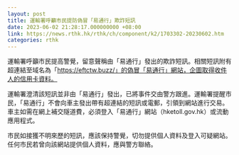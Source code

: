 ```yaml
---
layout: post
title: 運輸署呼籲市民提防偽冒「易通行」欺詐短訊
date: 2023-06-02 21:28:17.000000000 +08:00
link: https://news.rthk.hk/rthk/ch/component/k2/1703302-20230602.htm
categories: rthk
---
```


運輸署呼籲市民提高警覺，留意聲稱由「易通行」發出的欺詐短訊。相關短訊附有超連結至域名為「https://eftctw.buzz/」的偽冒「易通行」網站，企圖取得收件人的信用卡資料。

運輸署澄清該短訊並非由「易通行」發出，已將事件交由警方跟進。運輸署提醒市民，「易通行」不會向車主發出帶有超連結的短訊或電郵，引領到網站進行交易。車主如需在網上補交隧道費，必須登入「易通行」網站（hketoll.gov.hk）或流動應用程式。

市民如接獲不明來歷的短訊，應該保持警覺，切勿提供個人資料及登入可疑網站。任何市民若曾向該網站提供個人資料，應與警方聯絡。
